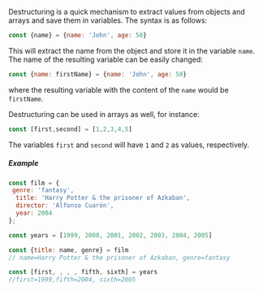 Destructuring is a quick mechanism to extract values from objects and arrays and save them in variables. The syntax is as follows: 

```javascript
const {name} = {name: 'John', age: 50}
```

This will extract the name from the object and store it in the variable `name`. The name of the resulting variable can be easily changed: 

```javascript
const {name: firstName} = {name: 'John', age: 50}
```

where the resulting variable with the content of the `name` would be `firstName`.

Destructuring can be used in arrays as well, for instance: 

```javascript
const [first,second] = [1,2,3,4,5]
```

The variables `first` and `second` will have `1` and `2` as values, respectively.

##### Example

```javascript
const film = {
 genre: 'fantasy',
  title: 'Harry Potter & the prisoner of Azkaban',
  director: 'Alfonso Cuarón',
  year: 2004
};

const years = [1999, 2000, 2001, 2002, 2003, 2004, 2005]

const {title: name, genre} = film
// name=Harry Potter & the prisoner of Azkaban, genre=fantasy

const [first, , , , fifth, sixth] = years
//first=1999,fifth=2004, sixth=2005

```